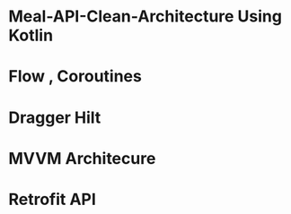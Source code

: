 # Meal-API-Clean-Architecture Using Kotlin
# Flow , Coroutines
# Dragger Hilt
# MVVM Architecure
# Retrofit API
